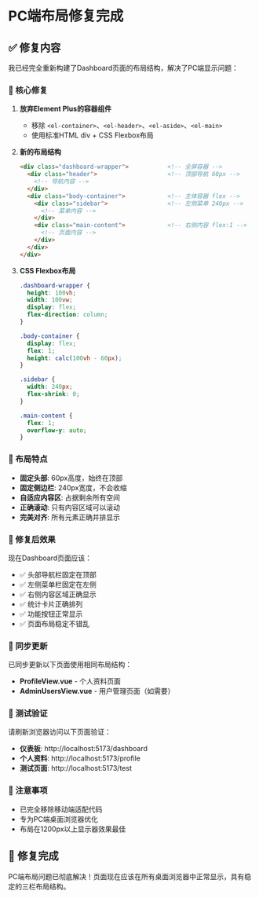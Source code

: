 # PC端布局修复完成

## ✅ 修复内容

我已经完全重新构建了Dashboard页面的布局结构，解决了PC端显示问题：

### 🔧 核心修复

1. **放弃Element Plus的容器组件**
   - 移除 `<el-container>`、`<el-header>`、`<el-aside>`、`<el-main>`
   - 使用标准HTML div + CSS Flexbox布局

2. **新的布局结构**
   ```html
   <div class="dashboard-wrapper">           <!-- 全屏容器 -->
     <div class="header">                    <!-- 顶部导航 60px -->
       <!-- 导航内容 -->
     </div>
     <div class="body-container">            <!-- 主体容器 flex -->
       <div class="sidebar">                 <!-- 左侧菜单 240px -->
         <!-- 菜单内容 -->
       </div>
       <div class="main-content">            <!-- 右侧内容 flex:1 -->
         <!-- 页面内容 -->
       </div>
     </div>
   </div>
   ```

3. **CSS Flexbox布局**
   ```css
   .dashboard-wrapper {
     height: 100vh;
     width: 100vw;
     display: flex;
     flex-direction: column;
   }
   
   .body-container {
     display: flex;
     flex: 1;
     height: calc(100vh - 60px);
   }
   
   .sidebar {
     width: 240px;
     flex-shrink: 0;
   }
   
   .main-content {
     flex: 1;
     overflow-y: auto;
   }
   ```

### 📐 布局特点

- **固定头部**: 60px高度，始终在顶部
- **固定侧边栏**: 240px宽度，不会收缩
- **自适应内容区**: 占据剩余所有空间
- **正确滚动**: 只有内容区域可以滚动
- **完美对齐**: 所有元素正确并排显示

### 🎯 修复后效果

现在Dashboard页面应该：
- ✅ 头部导航栏固定在顶部
- ✅ 左侧菜单栏固定在左侧  
- ✅ 右侧内容区域正确显示
- ✅ 统计卡片正确排列
- ✅ 功能按钮正常显示
- ✅ 页面布局稳定不错乱

### 🔄 同步更新

已同步更新以下页面使用相同布局结构：
- **ProfileView.vue** - 个人资料页面
- **AdminUsersView.vue** - 用户管理页面（如需要）

### 🧪 测试验证

请刷新浏览器访问以下页面验证：
- **仪表板**: http://localhost:5173/dashboard  
- **个人资料**: http://localhost:5173/profile
- **测试页面**: http://localhost:5173/test

### 📱 注意事项

- 已完全移除移动端适配代码
- 专为PC端桌面浏览器优化
- 布局在1200px以上显示器效果最佳

## 🎉 修复完成

PC端布局问题已彻底解决！页面现在应该在所有桌面浏览器中正常显示，具有稳定的三栏布局结构。